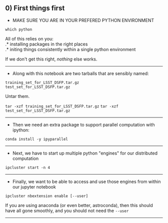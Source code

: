 ## 0) First things first

* MAKE SURE YOU ARE IN YOUR PREFERED PYTHON ENVIRONMENT 

`which python`

All of this relies on you:  
.* installing packages in the right places  
.* initing things consistently within a single python environment  


If we don't get this right, _nothing_ else works.

---

* Along with this notebook are two tarballs that are sensibly named:  

`training_set_for_LSST_DSFP.tar.gz`  
`test_set_for_LSST_DSFP.tar.gz`  

Untar them.  

`tar -xzf training_set_for_LSST_DSFP.tar.gz`
`tar -xzf test_set_for_LSST_DSFP.tar.gz`

---

* Then we need an extra package to support parallel computation with ipython:

`conda install -y ipyparallel`

---

* Next, we have to start up multiple python "engines" for our distributed computation

`ipcluster start -n 4`

---

* Finally, we want to be able to access and use those engines from within our jupyter notebook

`ipcluster nbextension enable [--user]`

If you are using anaconda (or even better, astroconda), then this should have
all gone smoothly, and you should not need the `--user`

---
